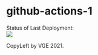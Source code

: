 # github-actions-1

Status of Last Deployment: <br>
<img src="https://github.com/vgerman68/github-actions-1/workflows/CI/badge.svg?branch=main"><br>

CopyLeft by VGE 2021.
